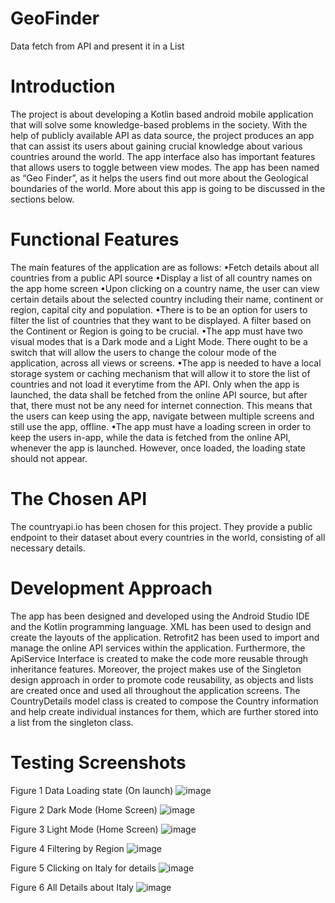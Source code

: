 # GeoFinder
Data fetch from API and present it in a List

# Introduction
The project is about developing a Kotlin based android mobile application that will solve some knowledge-based problems in the society. With the help of publicly available API as data source, the project produces an app that can assist its users about gaining crucial knowledge about various countries around the world. The app interface also has important features that allows users to toggle between view modes. The app has been named as “Geo Finder”, as it helps the users find out more about the Geological boundaries of the world. More about this app is going to be discussed in the sections below.

# Functional Features
	
The main features of the application are as follows:
•Fetch details about all countries from a public API source
•Display a list of all country names on the app home screen
•Upon clicking on a country name, the user can view certain details about the selected country including their name, continent or region, capital city and population.
•There is to be an option for users to filter the list of countries that they want to be displayed. A filter based on the Continent or Region is going to be crucial.
•The app must have two visual modes that is a Dark mode and a Light Mode. There ought to be a switch that will allow the users to change the colour mode of the application, across all views or screens.
•The app is needed to have a local storage system or caching mechanism that will allow it to store the list of countries and not load it everytime from the API. Only when the app is launched, the data shall be fetched from the online API source, but after that, there must not be any need for internet connection. This means that the users can keep using the app, navigate between multiple screens and still use the app, offline.
•The app must have a loading screen in order to keep the users in-app, while the data is fetched from the online API, whenever the app is launched. However, once loaded, the loading state should not appear.

# The Chosen API

The countryapi.io has been chosen for this project. They provide a public endpoint to their dataset about every countries in the world, consisting of all necessary details.

# Development Approach

The app has been designed and developed using the Android Studio IDE and the Kotlin programming language. XML has been used to design and create the layouts of the application. Retrofit2 has been used to import and manage the online API services within the application. Furthermore, the ApiService Interface is created to make the code more reusable through inheritance features. Moreover, the project makes use of the Singleton design approach in order to promote code reusability, as objects and lists are created once and used all throughout the application screens. The CountryDetails model class is created to compose the Country information and help create individual instances for them, which are further stored into a list from the singleton class. 

# Testing Screenshots
 
Figure 1 Data Loading state (On launch)
![image](https://github.com/snehaawate/GeoFinder/assets/104198663/6d524b57-f3c7-45cd-ba7d-922ec3171d17)

 
Figure 2 Dark Mode (Home Screen)
![image](https://github.com/snehaawate/GeoFinder/assets/104198663/e5795764-072f-4fec-b7b1-abe174ee41d3)

 
Figure 3 Light Mode (Home Screen)
![image](https://github.com/snehaawate/GeoFinder/assets/104198663/d8085420-6949-47f8-aa1c-858d9a8e2000)

 
Figure 4 Filtering by Region
![image](https://github.com/snehaawate/GeoFinder/assets/104198663/07e70a86-f63a-47f9-ba34-1108eca54ad8)

 
Figure 5 Clicking on Italy for details
![image](https://github.com/snehaawate/GeoFinder/assets/104198663/94a42584-901e-446c-b9a9-e2562f235585)

 
Figure 6 All Details about Italy
![image](https://github.com/snehaawate/GeoFinder/assets/104198663/1003c396-c803-45d7-8a5b-39fd05f18b0f)
